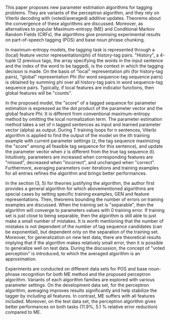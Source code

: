 This paper proposes new parameter estimation algorithms for tagging problems. They are variants of the perceptron algorithm, and they rely on Viterbi decoding with (voted/averaged) additive updates. Theorems about the convergence of these algorithms are discussed. Moreover, as alternatives to popular Maximum-entropy (ME) and Conditional Markov Random Fields (CRFs), the algorithms give promising experimental results on part-of-speech tagging (POS) and base noun phrase chunking.

In maximum-entropy models, the tagging task is represented through a (local) feature vector representation(phi) of history-tag pairs. &quot;History&quot;, a 4-tuple (2 previous tags, the array specifying the words in the input sentence and the index of the word to be tagged),  is the context in which the tagging decision is made. On the basis of &quot;local&quot; representation phi (for history-tag pairs), &quot;global&quot; representation Phi (for word sequence-tag sequence pairs) is obtained by summing phi over all history-tag pairs in word sequence-tag sequence pairs. Typically, if local features are indicator functions, then global features will be &quot;counts&quot;.

In the proposed model, the &quot;score&quot; of a tagged sequence for parameter estimation is expressed as the dot product of the parameter vector and the global feature Phi. It is different from conventional maximum-entropy method by omitting the local normalization term. The parameter estimation method takes a set of n tagged sentences as input and learned parameter vector (alpha) as output. During T training loops for n sentences, Viterbi algorithm is applied to find the output of the model on the ith training example with current parameter settings (z, the tag sequence maximizing the &quot;score&quot; among all feasible tag sequence for this sentence), and update the parameter vector when z is different from the true tag sequence (t). Intuitively, parameters are increased when corresponding features are &quot;missed&quot;, decreased when &quot;incorrect&quot;, and unchanged when &quot;correct&quot;. Furthermore, averaging parameters over iterations and training examples for all entries refines the algorithm and brings better performances.

In the section (3, 5) for theories justifying the algorithm, the author first provides a general algorithm for which abovementioned algorithms are special cases by setting specific training examples, GEN and feature representations. Then, theorems bounding the number of errors on training examples are discussed. When the training set is &quot;separable&quot;, then the algorithm will converge to parameters values with 0 training error. If training set is just close to being separable, then the algorithm is still able to just make a small number of mistakes. It is worth mentioning that the number of mistakes is not dependent of the number of tag sequence candidates (can be exponential), but dependent only on the separation of the training set. Moreover, for generalization on new test data, there are theoretical results implying that if the algorithm makes relatively small error, then it is possible to generalize well on test data. During the discussion, the concept of &quot;voted perception&quot; is introduced, to which the averaged algorithm is an approximation.

Experiments are conducted on different data sets for POS and base noun-phrase recognition for both ME method and the proposed perceptron algorithm. Variants of each algorithm families are explored with various parameter settings. On the development data set, for the perceptron algorithm, averaging improves results significantly and help stabilize the tagger by including all features. In contrast, ME suffers with all features included. Moreover, on the test data set, the perceptron algorithm gives better performances on both tasks (11.9%, 5.1 % relative error reduction) compared to ME.